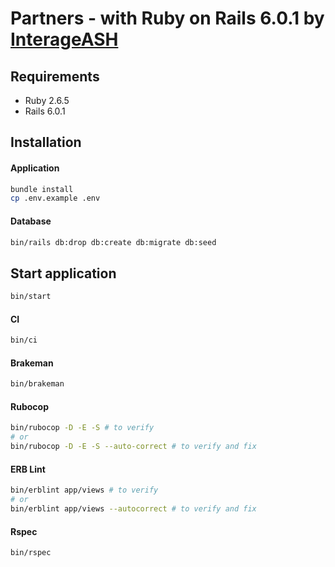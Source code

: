 # Partners - with Ruby on Rails 6.0.1 by [InterageASH](http://www.interage.in)

## Requirements
- Ruby 2.6.5
- Rails 6.0.1

## Installation

#### Application

```bash
bundle install
cp .env.example .env
```

#### Database

```bash
bin/rails db:drop db:create db:migrate db:seed
```

## Start application

```bash
bin/start
```

#### CI

```bash
bin/ci
```

#### Brakeman

```bash
bin/brakeman
```

#### Rubocop

```bash
bin/rubocop -D -E -S # to verify
# or
bin/rubocop -D -E -S --auto-correct # to verify and fix
```

#### ERB Lint

```bash
bin/erblint app/views # to verify
# or
bin/erblint app/views --autocorrect # to verify and fix
```

#### Rspec

```bash
bin/rspec
```
